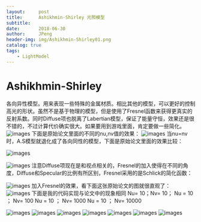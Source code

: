```yaml
---
layout:     post
title:      Ashikhmin-Shirley 光照模型
subtitle:   
date:       2018-06-30
author:     JPeng
header-img: img/Ashikhmin-Shirley01.png
catalog: true
tags:
    - LightModel
---
```



# Ashikhmin-Shirley
  各向异性模型。用来表现一些特殊的金属材质。相比其他的模型，可以更好的控制高光的形状。虽然不是基于物理的模型，但是使用了Fresnel函数来获得更真实的反射系数。同时Diffuse项也脱离了Labertian模型，保证了能量守恒，效果还是很不错的，不过计算代价确实很大。如果要用到游戏里面，肯定要做一些简化。
![images](https://github.com/liujiapeng550/liujiapeng550.github.io/blob/master/img/Ashikhmin-Shirley02.png?raw=true)
下面是原始论文里面的不同的nu,nv值的效果：
![images](https://github.com/liujiapeng550/liujiapeng550.github.io/blob/master/img/Ashikhmin-Shirley03.png?raw=true)
当nu=nv时，A.S模型就退化成了各向同性的模型，下面是原始论文里面的效果比较：

![images](https://github.com/liujiapeng550/liujiapeng550.github.io/blob/master/img/Ashikhmin-Shirley04.png?raw=true)

![images](https://github.com/liujiapeng550/liujiapeng550.github.io/blob/master/img/Ashikhmin-Shirley05.png?raw=true)
注意Diffuse项现在是和视点相关的，Fresnel的加入使得在不同的角度，Diffuse和Specular的比例有所区别，Fresnel采用的是Schlick的简化函数：

![images](https://github.com/liujiapeng550/liujiapeng550.github.io/blob/master/img/Ashikhmin-Shirley06.png?raw=true)
加入Fresnel的效果，看下面这张原始论文的图就很直观了：
![images](https://github.com/liujiapeng550/liujiapeng550.github.io/blob/master/img/Ashikhmin-Shirley07.png?raw=true)
下面是我的代码实现与论文中的现象相同 
Nu= 10；Nv= 10；            Nu = 10 ； Nv= 100        Nu = 10 ； Nv= 1000          Nu = 10 ； Nv= 10000

![images](https://github.com/liujiapeng550/liujiapeng550.github.io/blob/master/img/Ashikhmin-Shirley08.png?raw=true)
![images](https://github.com/liujiapeng550/liujiapeng550.github.io/blob/master/img/Ashikhmin-Shirley09.png?raw=true)
![images](https://github.com/liujiapeng550/liujiapeng550.github.io/blob/master/img/Ashikhmin-Shirley10.png?raw=true)
![images](https://github.com/liujiapeng550/liujiapeng550.github.io/blob/master/img/Ashikhmin-Shirley11.png?raw=true)
![images](https://github.com/liujiapeng550/liujiapeng550.github.io/blob/master/img/Ashikhmin-Shirley12.png?raw=true)
![images](https://github.com/liujiapeng550/liujiapeng550.github.io/blob/master/img/Ashikhmin-Shirley13.png?raw=true)
![images](https://github.com/liujiapeng550/liujiapeng550.github.io/blob/master/img/Ashikhmin-Shirley14.png?raw=true)
